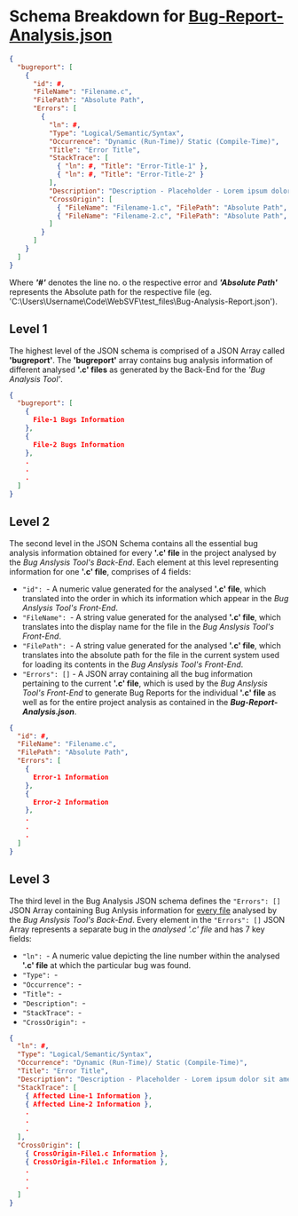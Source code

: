 # Schema Breakdown for [Bug-Report-Analysis.json](https://github.com/SVF-tools/WebSVF/blob/master/demo/Bug-Analysis-Report.json)

```json
{
  "bugreport": [
    {
      "id": #,
      "FileName": "Filename.c",
      "FilePath": "Absolute Path",
      "Errors": [
        {
          "ln": #,
          "Type": "Logical/Semantic/Syntax",
          "Occurrence": "Dynamic (Run-Time)/ Static (Compile-Time)",
          "Title": "Error Title",
          "StackTrace": [
            { "ln": #, "Title": "Error-Title-1" },
            { "ln": #, "Title": "Error-Title-2" }
          ],
          "Description": "Description - Placeholder - Lorem ipsum dolor sit amet, consectetur adipiscing elit, sed do eiusmod tempor incididunt ut labore et dolore magna aliqua.",
          "CrossOrigin": [
            { "FileName": "Filename-1.c", "FilePath": "Absolute Path", "ln": # },
            { "FileName": "Filename-2.c", "FilePath": "Absolute Path", "ln": # }
          ]
        }
      ]
    }
  ]
}
```
Where ***'#'*** denotes the line no. o the respective error and ***'Absolute Path'*** represents the Absolute path for the respective file (eg. 'C:\Users\Username\Code\WebSVF\test_files\Bug-Analysis-Report.json').

## **Level 1**
The highest level of the JSON schema is comprised of a JSON Array called **'bugreport'**. The **'bugreport'** array contains bug analysis information of different analysed **'.c' files** as generated by the Back-End for the *'Bug Analysis Tool'*.

```json
{
  "bugreport": [
    {
      File-1 Bugs Information
    },
    {
      File-2 Bugs Information  
    },
    .
    .
    .
  ]
}
```

## **Level 2**
The second level in the JSON Schema contains all the essential bug analysis information obtained for every **'.c' file** in the project analysed by the *Bug Anslysis Tool's Back-End*. Each element at this level representing information for one **'.c' file**, comprises of 4 fields:

- ``"id": ``- A numeric value generated for the analysed **'.c' file**, which translated into the order in which its information which appear in the *Bug Anslysis Tool's Front-End*.
- ``"FileName": ``- A string value generated for the analysed **'.c' file**, which translates into the display name for the file in the *Bug Anslysis Tool's Front-End*.
- ``"FilePath": ``- A string value generated for the analysed **'.c' file**, which translates into the absolute path for the file in the current system used for loading its contents in the *Bug Anslysis Tool's Front-End*.
- ``"Errors": []`` -  A JSON array containing all the bug information pertaining to the current **'.c' file**, which is used by the *Bug Anslysis Tool's Front-End* to generate Bug Reports for the individual **'.c' file** as well as for the entire project analysis as contained in the ***Bug-Report-Analysis.json***.

```json
{
  "id": #,
  "FileName": "Filename.c",
  "FilePath": "Absolute Path",
  "Errors": [
    {
      Error-1 Information
    },
    {
      Error-2 Information  
    },
    .
    .
    .
  ]
}
```

## **Level 3**
The third level in the Bug Analysis JSON schema defines the ``"Errors": []`` JSON Array containing Bug Anlysis information for [every file]() analysed by the *Bug Anslysis Tool's Back-End*. Every element in the ``"Errors": []`` JSON Array represents a separate bug in the *analysed '.c' file* and has 7 key fields:

- ``"ln": ``- A numeric value depicting the line number within the analysed **'.c' file** at which the particular bug was found.
- ``"Type": ``- 
- ``"Occurrence": ``- 
- ``"Title": ``- 
- ``"Description": ``-
- ``"StackTrace": ``-
- ``"CrossOrigin": ``-

```json
{
  "ln": #,
  "Type": "Logical/Semantic/Syntax",
  "Occurrence": "Dynamic (Run-Time)/ Static (Compile-Time)",
  "Title": "Error Title",
  "Description": "Description - Placeholder - Lorem ipsum dolor sit amet, consectetur adipiscing elit, sed do eiusmod tempor incididunt ut labore et dolore magna aliqua.",
  "StackTrace": [
    { Affected Line-1 Information },
    { Affected Line-2 Information },
    .
    .
    .
  ],
  "CrossOrigin": [
    { CrossOrigin-File1.c Information },
    { CrossOrigin-File1.c Information },
    .
    .
    .
  ]
}
```